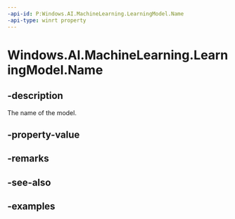 ```yaml
---
-api-id: P:Windows.AI.MachineLearning.LearningModel.Name
-api-type: winrt property
---
```


<!-- Property syntax.
public string Name { get; }
-->

# Windows.AI.MachineLearning.LearningModel.Name

## -description
The name of the model.
## -property-value

## -remarks

## -see-also

## -examples
